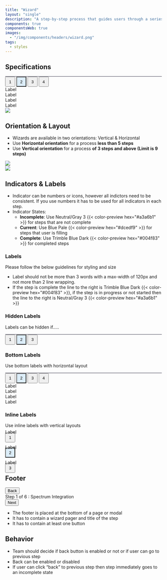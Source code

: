 ```yaml
---
title: "Wizard"
layout: "single"
description: "A step-by-step process that guides users through a series of tasks or decisions"
components: true
componentsWeb: true
images:
  - "/img/components/headers/wizard.png"
tags:
  - styles
---
```


<style>
.progress {
  border: 0;
  background-color: #8c8b96;
  height: 2px !important;
}
</style>

## Specifications

<div class="w-75 mx-auto">
  <div class="position-relative m-4">
    <div class="progress" role="progressbar" aria-label="Progress" aria-valuenow="50" aria-valuemin="0" aria-valuemax="100" style="height: 1px">
      <div class="progress-bar w-50" style="width: 33%"></div>
    </div>
    <button type="button" class="position-absolute top-0 start-0 translate-middle btn btn-sm btn-primary rounded-pill fw-bold" style="width: 2rem; height: 2rem">1</button>
    <button
      type="button"
      class="position-absolute top-0 translate-middle btn btn-sm btn-outline-primary rounded-pill fw-bold"
      style="width: 2rem; height: 2rem; background-color: #dcedf9; left: 33.3%;">
      2
    </button>
    <button
      type="button"
      class="position-absolute top-0 translate-middle btn btn-sm btn-outline-secondary bg-body rounded-pill fw-bold"
      style="width: 2rem; height: 2rem; left: 66.6%;">
      3
    </button>
    <button
      type="button"
      class="position-absolute top-0 start-100 translate-middle btn btn-sm btn-outline-secondary bg-body rounded-pill fw-bold"
      style="width: 2rem; height: 2rem">
      4
    </button>
  </div>
<div class="d-flex justify-content-between">
<div class="ms-2">
Label
</div>
<div class="">
Label
</div>
<div class="">
Label
</div>
<div class="me-2">
Label
</div>
</div>
</div>

<!-- ## Anatomy & Structure -->

<img src="/img/components/wizard-anatomy.svg" class="img-fluid w-100">

## Orientation & Layout

- Wizards are available in two orientations: Vertical & Horizontal
- Use **Horizontal orientation** for a process **less than 5 steps**
- Use **Vertical orientation** for a process **of 3 steps and above (Limit is 9 steps)**

<div class="row">
<div class="col-12 col-lg-6">
<img src="/img/components/wizard-horizontal.svg" class="border rounded img-fluid">
</div>
<div class="col-12 col-lg-6">
<img src="/img/components/wizard-vertical.svg" class="border rounded img-fluid">
</div>
</div>

## Indicators & Labels

- Indicator can be numbers or icons, however all indictors need to be consistent. If you use numbers it has to be used for all indicators in each step.
- Indicator States:
  - **Incomplete**: Use Neutral/Gray 3 {{< color-preview hex="#a3a6b1" >}} for steps that are not complete
  - **Current**: Use Blue Pale {{< color-preview hex="#dcedf9" >}} for steps that user is filling
  - **Complete**: Use Trimble Blue Dark {{< color-preview hex="#004f83" >}} for completed steps

### Labels

Please follow the below guidelines for styling and size

- Label should not be more than 3 words with a max-width of 120px and not more than 2 line wrapping.
- If the step is complete the line to the right is Trimble Blue Dark {{< color-preview hex="#004f83" >}}, if the step is in progress or not started then the line to the right is Neutral/Gray 3 {{< color-preview hex="#a3a6b1" >}}

### Hidden Labels

Labels can be hidden if.....

<div class="w-75 mx-auto">
  <div class="position-relative m-4">
    <div class="progress" role="progressbar" aria-label="Progress" aria-valuenow="50" aria-valuemin="0" aria-valuemax="100" style="height: 1px">
      <div class="progress-bar w-50" style="width: 50%"></div>
    </div>
    <button type="button" class="position-absolute top-0 start-0 translate-middle btn btn-sm btn-primary rounded-pill fw-bold" style="width: 2rem; height: 2rem">1</button>
    <button
      type="button"
      class="position-absolute top-0 start-50 translate-middle btn btn-sm btn-outline-primary rounded-pill fw-bold"
      style="width: 2rem; height: 2rem; background-color: #dcedf9">
      2
    </button>
    <button
      type="button"
      class="position-absolute top-0 start-100 translate-middle btn btn-sm btn-outline-secondary bg-body rounded-pill fw-bold"
      style="width: 2rem; height: 2rem">
      3
    </button>
  </div>
</div>

### Bottom Labels

Use bottom labels with horizontal layout

<div class="w-75 mx-auto mb-3">
  <div class="position-relative m-4">
    <div class="progress" role="progressbar" aria-label="Progress" aria-valuenow="50" aria-valuemin="0" aria-valuemax="100" style="height: 1px">
      <div class="progress-bar w-50" style="width: 33%"></div>
    </div>
    <button type="button" class="position-absolute top-0 start-0 translate-middle btn btn-sm btn-primary rounded-pill fw-bold" style="width: 2rem; height: 2rem">1</button>
    <button
      type="button"
      class="position-absolute top-0 translate-middle btn btn-sm btn-outline-primary rounded-pill fw-bold"
      style="width: 2rem; height: 2rem; background-color: #dcedf9; left: 33.3%;">
      2
    </button>
    <button
      type="button"
      class="position-absolute top-0 translate-middle btn btn-sm btn-outline-secondary bg-body rounded-pill fw-bold"
      style="width: 2rem; height: 2rem; left: 66.6%;">
      3
    </button>
    <button
      type="button"
      class="position-absolute top-0 start-100 translate-middle btn btn-sm btn-outline-secondary bg-body rounded-pill fw-bold"
      style="width: 2rem; height: 2rem">
      4
    </button>
  </div>
  <div class="d-flex justify-content-between">
    <div class="ms-2">Label</div>
    <div class="">Label</div>
    <div class="">Label</div>
    <div class="me-2">Label</div>
  </div>
</div>

### Inline Labels

Use inline labels with vertical layouts

<div class="mb-3">
  <div class="d-flex flex-column m-4">
  <div>
    <button type="button" class="top-0 start-0 translate-middle btn btn-sm btn-primary rounded-pill fw-bold" style="width: 2rem; height: 2rem">1</button>
    <div class="ms-4 position-absolute" style="margin-top:-42px">Label</div>
  </div>
  <div class="vr" style="height:64px; margin-top:-22px"></div>
  <div>
    <button
      type="button"
      class="top-0 start-50 translate-middle btn btn-sm btn-outline-primary rounded-pill fw-bold"
      style="width: 2rem; height: 2rem; background-color: #dcedf9">
      2
    </button>
    <div class="ms-4 position-absolute" style="margin-top:-42px">Label</div>
    </div>
     <div class="vr" style="height:64px; margin-top:-22px"></div>
    <div>
    <button
      type="button"
      class="top-0 start-100 translate-middle btn btn-sm btn-outline-secondary bg-body rounded-pill fw-bold"
      style="width: 2rem; height: 2rem">
      3
    </button>
    <div class="ms-4 position-absolute" style="margin-top:-42px">Label</div>
  </div>
  </div>
</div>

## Footer

<div class="d-flex justify-content-between w-75 border p-2 mb-3">
  <div>
    <button type="button" class="btn btn-outline-secondary pe-none">Back</button>
  </div>
  <div class="fw-bold mt-1">Step 1 of 6 : Spectrum Integration</div>
  <div>
    <button type="button" class="btn btn-primary pe-none">Next</button>
  </div>
</div>


- The footer is placed at the bottom of a page or modal
- It has to contain a wizard pager and title of the step
- It has to contain at least one button

## Behavior

- Team should decide if back button is enabled or not or if user can go to previous step
- Back can be enabled or disabled
- If user can click “back” to previous step then step immediately goes to an incomplete state
